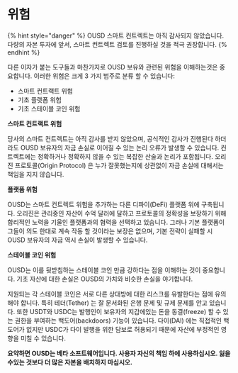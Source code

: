 # 위험

{% hint style="danger" %}
OUSD 스마트 컨트렉트는 아직 감사되지 않았습니다. 다량의 자본 투자에 앞서, 스마트 컨트렉트 검토를 진행하실 것을 적극 권장합니다.
{% endhint %}

다른 이자가 붙는 도구들과 마찬가지로 OUSD 보유와 관련된 위험을 이해하는것은 중요합니다. 이러한 위험은 크게 3 가지 범주로 분류 할 수 있습니다:

* 스마트 컨트랙트 위험
* 기초 플랫폼 위험
* 기초 스테이블 코인 위험

**스마트 컨트랙트 위험**

당사의 스마트 컨트렉트는 아직 감사를 받지 않았으며, 공식적인 감사가 진행된다 하더라도 OUSD 보유자의 자금 손실로 이어질 수 있는 논리 오류가 발생할 수 있습니다. 컨트렉트에는 정확하거나 정확하지 않을 수 있는 복잡한 산술과 논리가 포함됩니다. 오리진 프로토콜(Origin Protocol) 은 누가 잘못했는지에 상관없이 자금 손실에 대해서는 책임을 지지 않습니다.

**플랫폼 위험**

OUSD는 스마트 컨트렉트 위험을 추가하는 다른 디파이(DeFi) 플랫폼 위에 구축됩니다. 오리진은 관리중인 자산이 수억 달러에 달하고 프로토콜의 정확성을 보장하기 위해 합리적인 노력을 기울인 플랫폼과의 협력을 선택하고 있습니다. 그러나 기본 플랫폼이 그들이 의도 한대로 계속 작동 할 것이라는 보장은 없으며, 기본 전략이 실패할 시 OUSD 보유자의 자금 역시 손실이 발생할 수 있습니다.

**스테이블 코인 위험**

OUSD는 이를 뒷받침하는 스테이블 코인 만큼 강하다는 점을 이해하는 것이 중요합니다. 기초 자산에 대한 손실은 OUSD의 가치와 비슷한 손실을 야기합니다.

지원되는 각 스테이블 코인은 서로 다른 상대방에 대한 리스크를 유발한다는 점에 유의해야 합니다. 특히 테더(Tether) 는 잘 문서화된 은행 문제 및 규제 문제를 안고 있습니다. 또한 USDT와 USDC는 발행인이 보유자의 지갑에있는 돈을 동결(freeze) 할 수 있는 권한을 부여하는 백도어(backdoors) 기능이 있습니다. 다이(DAI) 에는 직접적인 백도어가 없지만 USDC가 다이 발행을 위한 담보로 허용되기 때문에 자산에 부정적인 영향을 미칠 수 있습니다.

**요약하면 OUSD는 베타 소프트웨어입니다. 사용자 자신의 책임 하에 사용하십시오. 잃을 수있는 것보다 더 많은 자본을 배치하지 마십시오.**







